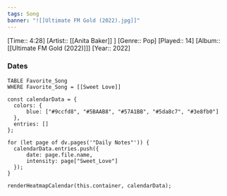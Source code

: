 ```yaml
---
tags: Song  
banner: "![[Ultimate FM Gold (2022).jpg]]"
---
```

[Time:: 4:28]
[Artist:: [[Anita Baker]] ]
[Genre:: Pop]
[Played:: 14]
[Album:: [[Ultimate FM Gold (2022)]]]
[Year:: 2022]
### Dates
````dataview
TABLE Favorite_Song
WHERE Favorite_Song = [[Sweet Love]]
````

  ```dataviewjs
const calendarData = { 
	colors: { 
		blue: ["#9ccfd8", "#5BAAB8", "#57A1BB", "#5da8c7", "#3e8fb0"] 
	}, 
	entries: [] 
}; 

for (let page of dv.pages('"Daily Notes"')) { 
	calendarData.entries.push({ 
		date: page.file.name, 
		intensity: page["Sweet_Love"]
	}); 
} 

renderHeatmapCalendar(this.container, calendarData);
```
